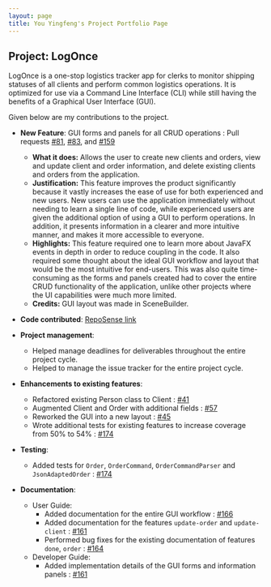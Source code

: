 ```yaml
---
layout: page
title: You Yingfeng's Project Portfolio Page
---
```


## Project: LogOnce

LogOnce is a one-stop logistics tracker app for clerks to monitor shipping statuses of all clients and perform common 
logistics operations. It is optimized for use via a Command Line Interface (CLI) while still having the benefits of a 
Graphical User Interface (GUI).

Given below are my contributions to the project.

* **New Feature**: GUI forms and panels for all CRUD operations : 
    Pull requests [\#81](https://github.com/AY2021S1-CS2103-F09-4/tp/pull/81), 
    [\#83](https://github.com/AY2021S1-CS2103-F09-4/tp/pull/83), 
    and [\#159](https://github.com/AY2021S1-CS2103-F09-4/tp/pull/159)
  * **What it does:** Allows the user to create new clients and orders, view and update client and order information, 
    and delete existing clients and orders from the application.
  * **Justification:** This feature improves the product significantly because it vastly increases the ease of use for 
    both experienced and new users. New users can use the application immediately without needing to learn a single 
    line of code, while experienced users are given the additional option of using a GUI to perform operations.
    In addition, it presents information in a clearer and more intuitive manner, and makes it more accessible 
    to everyone.
  * **Highlights:** This feature required one to learn more about JavaFX events in depth in order to reduce coupling 
    in the code. It also required some thought about the ideal GUI workflow and layout that would be the most intuitive for end-users. 
    This was also quite time-consuming as the forms and panels created had to cover the entire CRUD functionality of 
    the application, unlike other projects where the UI capabilities were much more limited.
  * **Credits:** GUI layout was made in SceneBuilder.

* **Code contributed**: 
  [RepoSense link](https://nus-cs2103-ay2021s1.github.io/tp-dashboard/#breakdown=true&search=youyingfeng)

* **Project management**:
  * Helped manage deadlines for deliverables throughout the entire project cycle.
  * Helped to manage the issue tracker for the entire project cycle.

* **Enhancements to existing features**:
  * Refactored existing Person class to Client : 
    [\#41](https://github.com/AY2021S1-CS2103-F09-4/tp/pull/41)
  * Augmented Client and Order with additional fields : 
    [\#57](https://github.com/AY2021S1-CS2103-F09-4/tp/pull/57)
  * Reworked the GUI into a new layout : 
    [\#45](https://github.com/AY2021S1-CS2103-F09-4/tp/pull/45)
  * Wrote additional tests for existing features to increase coverage from 50% to 54% : 
    [\#174](https://github.com/AY2021S1-CS2103-F09-4/tp/pull/174)

* **Testing**:
  * Added tests for `Order`, `OrderCommand`, `OrderCommandParser` and `JsonAdaptedOrder` : 
    [\#174](https://github.com/AY2021S1-CS2103-F09-4/tp/pull/174)

* **Documentation**:
  * User Guide:
    * Added documentation for the entire GUI workflow : 
      [\#166](https://github.com/AY2021S1-CS2103-F09-4/tp/pull/166)
    * Added documentation for the features `update-order` and `update-client` : 
      [\#161](https://github.com/AY2021S1-CS2103-F09-4/tp/pull/161)
    * Performed bug fixes for the existing documentation of features `done`, `order` : 
      [\#164](https://github.com/AY2021S1-CS2103-F09-4/tp/pull/164)
  * Developer Guide:
    * Added implementation details of the GUI forms and information panels : 
    [\#161](https://github.com/AY2021S1-CS2103-F09-4/tp/pull/161)
